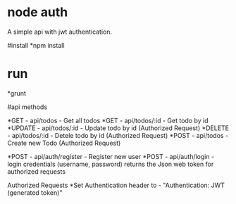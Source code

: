 # node auth

A simple api with jwt authentication.


#install
  *npm install

# run
  *grunt



#api methods

  *GET - api/todos - Get all todos
  *GET - api/todos/:id - Get todo by id
  *UPDATE - api/todos/:id - Update todo by id (Authorized Request)
  *DELETE - api/todos/:id - Detele todo by id (Authorized Request)
  *POST - api/todos - Create new Todo (Authorized Request)
  
  *POST - api/auth/register - Register new user
  *POST - api/auth/login - login credentials (username, password) returns the Json web token for authorized requests
  

  Authorized Requests
  *Set Authentication header to - "Authentication: JWT (generated token)"

